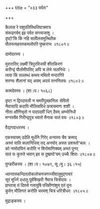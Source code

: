 +++
title = "०३३ पर्वतः"

+++


कैलास रे पशुपतिस्थितिपात्रमात्र  
संरूढगर्वम् इह पर्वत सन्त्यजाशु ।  
दृष्टो’सि किं नहि सलीलसमुत्थितैक  
पौलस्त्यहस्तकमलोपरि पुष्कराभः ॥१८०१॥  


दामोदरस्य ।  


मुरारातिर् लक्ष्मीं त्रिपुरविजयी शीतकिरणं  
करीन्द्रं पौलोमीपतिर् अपि च लेभे जलनिधेः ।  
त्वया किं तल्लब्धं कथय मथितो मन्दरगिरे  
शरण्यः शैलानां यद् अयम् अदयं रत्ननिलयः ॥१८०२॥  


कामदेवस्य । (शा।प। १०६८)  


दृष्टा न द्विरदावली न चमरीपुच्छानिलः सेवितो  
नैवासादि कदापि मौलिसविधे छत्रायमाणः शशी ।  
नीताः क्षौणिभृतो न पादपदवीं धिग् दैवम् अम्भोनिधौ  
मग्नस्यैव गिरीन्द्रपुत्र भवतो मैनाक यातं वयः ॥१८०३॥  


वैद्यगदाधरस्य ।  


एकस्यायम् उदेति मूर्धनि गिरेर् अन्यस्य चैव क्रमाद्  
अस्तं याति कलानिधिस् तद् अनयोर् अस्तः प्रशस्तो’चलः ।  
को नामोदयिनं करोति न शिरोमाणिक्यम् अस्तं पुनर्   
यातं यः कुरुते भवान् इव स दुष्प्रापो’यम् उच्चैः शिराः ॥१८०४॥  


पुण्डरीकस्य । (शा।प। १०७९, सू।मु। ३६।१५)  


ध्वान्तास्कन्दितलोकलोचनजगज्जीवातुमुद्गत्वरं  
सूरं मूर्ध्नि दधातु पूर्वशिखरी नैवात्र चित्रोदयः ।  
प्राप्तास् तं दिवसे गतायुषि परिक्षीणांशुम् एतं पुनः  
कुर्वन् मौलिगतं करोति चरमश् चित्रं धरित्रीधरः ॥१८०५॥  


मुद्राङ्कस्य ।  